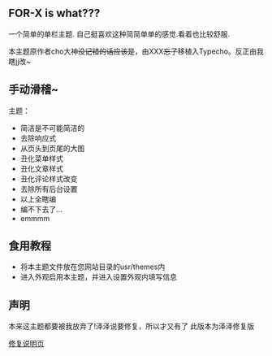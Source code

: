 

## FOR-X is what???

一个简单的单栏主题. 自己挺喜欢这种简简单单的感觉.看着也比较舒服.

本主题原作者cho大神~~没记错的话应该是~~，由XXX~~忘了~~移植入Typecho。反正由我瞎jj改~

## 手动滑稽~

主题：

- 简洁是不可能简洁的
- 去除响应式
- 从页头到页尾的大图
- 丑化菜单样式
- 丑化文章样式
- 丑化评论样式改变
- 去除所有后台设置
- 以上全瞎编
- 编不下去了...
- emmmm

## 食用教程

- 将本主题文件放在您网站目录的usr/themes内
- 进入外观启用本主题，并进入设置外观内填写信息

## 声明 
 
 本来这主题都要被我放弃了!泽泽说要修复，所以才又有了
 此版本为泽泽修复版
 
 [修复说明页](https://qqdie.com/archives/forx-typecho-themes.html)
 
